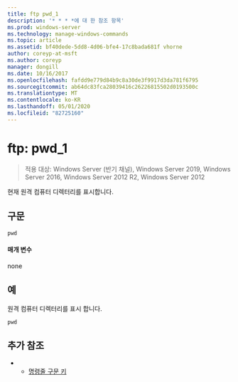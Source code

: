 ```yaml
---
title: ftp pwd_1
description: '* * * *에 대 한 참조 항목'
ms.prod: windows-server
ms.technology: manage-windows-commands
ms.topic: article
ms.assetid: bf40dede-5dd8-4d06-bfe4-17c8bada681f vhorne
author: coreyp-at-msft
ms.author: coreyp
manager: dongill
ms.date: 10/16/2017
ms.openlocfilehash: fafdd9e779d84b9c8a30de3f9917d3da781f6795
ms.sourcegitcommit: ab64dc83fca28039416c26226815502d0193500c
ms.translationtype: MT
ms.contentlocale: ko-KR
ms.lasthandoff: 05/01/2020
ms.locfileid: "82725160"
---
```

# <a name="ftp-pwd_1"></a>ftp: pwd_1

> 적용 대상: Windows Server (반기 채널), Windows Server 2019, Windows Server 2016, Windows Server 2012 R2, Windows Server 2012

현재 원격 컴퓨터 디렉터리를 표시합니다.   
## <a name="syntax"></a>구문  
```  
pwd  
```  
#### <a name="parameters"></a>매개 변수  
none  
## <a name="examples"></a>예  
원격 컴퓨터 디렉터리를 표시 합니다.  
```  
pwd  
```  
## <a name="additional-references"></a>추가 참조  
-   - [명령줄 구문 키](command-line-syntax-key.md)  
